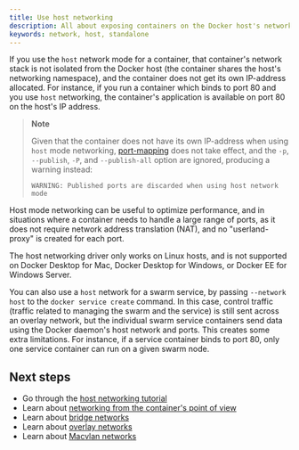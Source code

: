 ```yaml
---
title: Use host networking
description: All about exposing containers on the Docker host's network
keywords: network, host, standalone
---
```


If you use the `host` network mode for a container, that container's network
stack is not isolated from the Docker host (the container shares the host's
networking namespace), and the container does not get its own IP-address allocated.
For instance, if you run a container which binds to port 80 and you use `host`
networking, the container's application is available on port 80 on the host's IP
address.

> **Note**
>
> Given that the container does not have its own IP-address when using
> `host` mode networking, [port-mapping](overlay.md#publish-ports) does not
> take effect, and the `-p`, `--publish`, `-P`, and `--publish-all` option are
> ignored, producing a warning instead:
>
> ```console
> WARNING: Published ports are discarded when using host network mode
> ```

Host mode networking can be useful to optimize performance, and in situations where
a container needs to handle a large range of ports, as it does not require network
address translation (NAT), and no "userland-proxy" is created for each port.

The host networking driver only works on Linux hosts, and is not supported on
Docker Desktop for Mac, Docker Desktop for Windows, or Docker EE for Windows Server.

You can also use a `host` network for a swarm service, by passing `--network host`
to the `docker service create` command. In this case, control traffic (traffic
related to managing the swarm and the service) is still sent across an overlay
network, but the individual swarm service containers send data using the Docker
daemon's host network and ports. This creates some extra limitations. For instance,
if a service container binds to port 80, only one service container can run on a
given swarm node.

## Next steps

- Go through the [host networking tutorial](network-tutorial-host.md)
- Learn about [networking from the container's point of view](../config/containers/container-networking.md)
- Learn about [bridge networks](bridge.md)
- Learn about [overlay networks](overlay.md)
- Learn about [Macvlan networks](macvlan.md)
